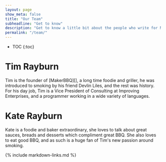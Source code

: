 ```yaml
---
layout: page
show_meta: false
title: "Our Team"
subheadline: "Get to know"
description: "Get to know a little bit about the people who write for MakerBBQ.com"
permalink: "/team/"
---
```


* TOC
{:toc}

# Tim Rayburn

Tim is the founder of [MakerBBQ][], a long time foodie and griller, he was introduced to
smoking by his friend Devlin Liles, and the rest was history.  For his day job,
Tim is a Vice President of Consulting at Improving Enterprises, and a programmer
working in a wide variety of languages.

# Kate Rayburn

Kate is a foodie and baker extraordinary, she loves to talk about great sauces,
breads and desserts which compliment great BBQ.  She also loves to eat good BBQ,
and as such is a huge fan of Tim's new passion around smoking.


{% include markdown-links.md %}
